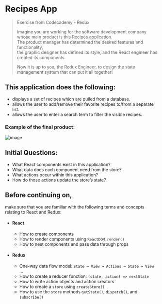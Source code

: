 # Recipes App
> Exercise from Codecademy - Redux
> 
> Imagine you are working for the software development company whose main product is this Recipes application.  
> The product manager has determined the desired features and functionality,   
> the graphic designer has defined its style, and the React engineer has created its components.   
> 
> Now it is up to you, the Redux Engineer, to design the state management system that can put it all together!  


## This application does the following:


- displays a set of recipes which are pulled from a database.
- allows the user to add/remove their favorite recipes to/from a separate list.
- allows the user to enter a search term to filter the visible recipes.

### Example of the final product:
![image](https://user-images.githubusercontent.com/91121660/160582056-c31987c7-749b-469b-b828-5519e38c0108.png)

## Initial Questions:
- What React components exist in this application?
- What data does each component need from the store?
- What actions occur within this application?
- How do those actions update the store’s state?

## Before continuing on, 
make sure that you are familiar with the following terms and concepts relating to React and Redux:

- #### React
  - How to create components
  - How to render components using `ReactDOM.render()`
  - How to nest components and pass data through props
- #### Redux
  - One-way data flow model: `State → View → Actions → State → View` …
  - How to create a reducer function: `(state, action) => nextState`
  - How to write action objects and action creators
  - How to create a `store` using `createStore()`
  - How to use the `store` methods `getState()`, `dispatch()`, and `subscribe()`
